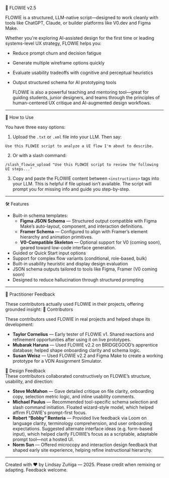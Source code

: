🧩 FLOWIE v2.5

FLOWIE is a structured, LLM-native script—designed to work cleanly with tools like ChatGPT, Claude, or builder platforms like V0.dev and Figma Make.

Whether you're exploring AI-assisted design for the first time or leading systems-level UX strategy, FLOWIE helps you:

- Reduce prompt churn and decision fatigue
- Generate multiple wireframe options quickly
- Evaluate usability tradeoffs with cognitive and perceptual heuristics
- Output structured schema for AI prototyping tools

  FLOWIE is also a powerful teaching and mentoring tool—great for guiding students, junior designers, and teams through the principles of human-centered UX critique and AI-augmented design workflows.  
---

🚀 How to Use

You have three easy options:

1. Upload the `.txt` or `.xml` file into your LLM.
Then say:
``` 
Use this FLOWIE script to analyze a UI flow I'm about to describe.
```

2. Or with a slash command:
``` 
/slash_flowie_upload "Use this FLOWIE script to review the following UI steps..."
```

3. Copy and paste the FLOWIE content between `<instructions>` tags into your LLM.
This is helpful if file upload isn’t available. The script will prompt you for missing info and guide you step-by-step.

---

🛠️ Features
- Built-in schema templates:
  - **Figma JSON Schema** — Structured output compatible with Figma Make’s auto-layout, component, and interaction definitions.
  - **Framer Schema** — Configured to align with Framer’s element hierarchy and animation primitives.
  - **V0-Compatible Skeleton** — Optional support for V0 (coming soon), geared toward low-code interface generation.
- Guided or Quick Start input options
- Support for complex flow variants (conditional, role-based, bulk)
- Built-in usability heuristic and display design evaluation
- JSON schema outputs tailored to tools like Figma, Framer (V0 coming soon)
- Designed to reduce hallucination through structured prompting

---


🧪 Practitioner Feedback

These contributors actually used FLOWIE in their projects, offering grounded insight:
🙌 Contributors 

These contributors used FLOWIE in real projects and helped shape its development:
- **Taylor Cornelius** — Early tester of FLOWIE v1. Shared reactions and refinement opportunities after using it on live prototypes.    
- **Mubarak Haruna** — Used FLOWIE v2.2 on BRIDGEGOOD’s apprentice database; helped shape onboarding clarity and schema logic.
- **Susan Weisz** — Used FLOWIE v2.2 and Figma Make to create a working prototype for a VDN Assignment Simulator. 

🧠 Design Feedback  
These contributors collaborated constructively on FLOWIE’s structure, usability, and direction:

- **Steve McMahon** — Gave detailed critique on file clarity, onboarding copy, selection metric logic, and inline usability comments.
- **Michael Paulus** — Recommended tool-specific schema selection and slash command initiation. Floated wizard-style model, which helped affirm FLOWIE's prompt-first focus.
- **Robert “Bobby” Renteria** — Provided live feedback via Loom on language clarity, terminology comprehension, and user onboarding expectations. Suggested alternate interface ideas (e.g. form-based input), which helped clarify FLOWIE’s focus as a scriptable, adaptable prompt tool—not a hosted UI.
- **Norm Sun** — Offered microcopy and interaction design feedback that shaped early site experience, helping refine instructional hierarchy.


---

Created with ❤️ by Lindsay Zuñiga — 2025. Please credit when remixing or adapting. Feedback welcome.
